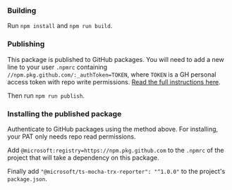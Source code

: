 ### Building
Run `npm install` and `npm run build`.

### Publishing
This package is published to GitHub packages. You will need to add a new line to your user `.npmrc` containing `//npm.pkg.github.com/:_authToken=TOKEN`, where `TOKEN` is a GH personal access token with repo write permissions. [Read the full instructions here](https://docs.github.com/en/packages/working-with-a-github-packages-registry/working-with-the-npm-registry#authenticating-with-a-personal-access-token).

Then run `npm run publish`.

### Installing the published package
Authenticate to GitHub packages using the method above. For installing, your PAT only needs repo read permissions.

Add `@microsoft:registry=https://npm.pkg.github.com` to the `.npmrc` of the project that will take a dependency on this package.

Finally add `"@microsoft/ts-mocha-trx-reporter": "^1.0.0"` to the project's `package.json`.